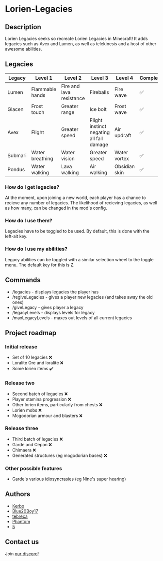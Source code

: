 # Lorien-Legacies

## Description
Lorien Legacies seeks so recreate Lorien Legacies in Minecraft! It adds legacies such as Avex and Lumen, as well as telekinesis and a host of other awesome abilities.

## Legacies
| Legacy  | Level 1                   | Level 2                       | Level 3                                   | Level 4             | Complete |
| ------- | ------------------------- | ----------------------------- | ----------------------------------------- | ------------------- | -------- |
| Lumen   | Flammable hands           | Fire and lava resistance      | Fireballs                                 | Fire wave           | ✅ |
| Glacen  | Frost touch               | Greater range                 | Ice bolt                                  | Frost wave          | ✅ |
| Avex    | Flight                    | Greater speed                 | Flight instinct negating all fall damage  | Air updraft         | ✅ |
| Submari | Water breathing           | Water vision                  | Greater speed                             | Water vortex        | ✅ |
| Pondus  | Water walking             | Lava walking                  | Air walking                               | Obsidian skin       | ✅ |

### How do I get legacies?
At the moment, upon joining a new world, each player has a chance to recieve any number of legacies. The likelihood of recieving legacies, as well as how many, can be changed in the mod's config.

### How do I use them?
Legacies have to be toggled to be used. By default, this is done with the left-alt key.

### How do I use my abilities?
Legacy abilities can be toggled with a similar selection wheel to the toggle menu. The default key for this is Z.

## Commands
* /legacies - displays legacies the player has
* /regiveLegacies - gives a player new legacies (and takes away the old ones)
* /giveLegacy <legacy> - gives player a legacy
* /legacyLevels <legacy> - displays levels for legacy
* /maxLegacyLevels - maxes out levels of all current legacies

## Project roadmap

### Initial release
* Set of 10 legacies ❌
* Loralite Ore and loralite ❌
* Some lorien items ✔️

### Release two
* Second batch of legacies ❌
* Player stamina progression ❌
* Other lorien items, particularly from chests ❌
* Lorien mobs ❌
* Mogodorian armour and blasters ❌

### Release three
* Third batch of legacies ❌
* Garde and Cepan ❌
* Chimaera ❌
* Generated structures (eg mogodorian bases) ❌

### Other possible features
* Garde's various idiosyncrasies (eg Nine's super hearing)

## Authors
* [Kerbo](https://github.com/Kerbo)
* [Blue20Boy17](https://github.com/Blue20Boy17)
* [tebreca](https://github.com/Tebreca)
* [Phantom](https://github.com/PhantomTheDev)
* [5](https://github.com/walter-afk)

## Contact us
Join [our discord](https://discord.gg/rADuzGsGdY)!
